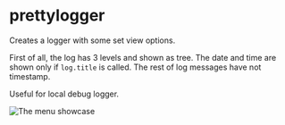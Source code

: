 # prettylogger

Creates a logger with some set view options.

First of all, the log has 3 levels and shown as tree.
The date and time are shown only if `log.title` is called. The rest of log messages have not timestamp.

Useful for local debug logger.

![The menu showcase](images/screen.PNG)